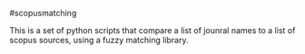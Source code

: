 #scopusmatching

This is a set of python scripts that compare a list of jounral names to a list of scopus sources, using a fuzzy matching library.
